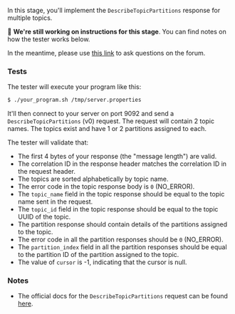 In this stage, you'll implement the `DescribeTopicPartitions` response for multiple topics.

🚧 **We're still working on instructions for this stage**. You can find notes on how the tester works below.

In the meantime, please use
[this link](https://forum.codecrafters.io/new-topic?category=Challenges&tags=challenge%3Akafka&title=Question+about+WQ2+%28DescribeTopicPartition+with+multiple+topics%29&body=%3Cyour+question+here%3E)
to ask questions on the forum.

### Tests

The tester will execute your program like this:

```bash
$ ./your_program.sh /tmp/server.properties
```

It'll then connect to your server on port 9092 and send a `DescribeTopicPartitions` (v0) request. The request will contain 2 topic names. The topics exist and have 1 or 2 partitions assigned to each.

The tester will validate that:

- The first 4 bytes of your response (the "message length") are valid.
- The correlation ID in the response header matches the correlation ID in the request header.
- The topics are sorted alphabetically by topic name.
- The error code in the topic response body is `0` (NO_ERROR).
- The `topic_name` field in the topic response should be equal to the topic name sent in the request.
- The `topic_id` field in the topic response should be equal to the topic UUID of the topic.
- The partition response should contain details of the partitions assigned to the topic.
- The error code in all the partition responses should be `0` (NO_ERROR).
- The `partition_index` field in all the partition responses should be equal to the partition ID of the partition assigned to the topic.
- The value of `cursor` is -1, indicating that the cursor is null.


### Notes

- The official docs for the `DescribeTopicPartitions` request can be found [here](https://kafka.apache.org/protocol.html#The_Messages_DescribeTopicPartitions).